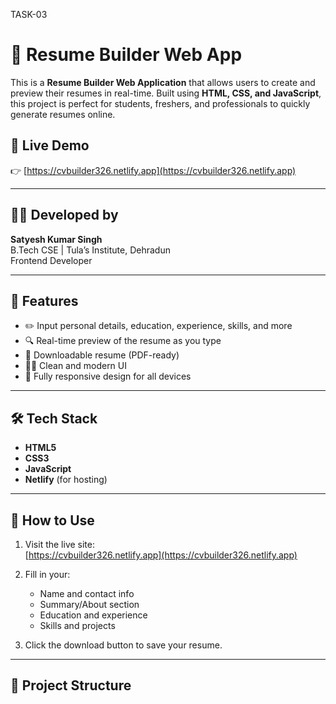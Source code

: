 TASK-03
# 📄 Resume Builder Web App

This is a **Resume Builder Web Application** that allows users to create and preview their resumes in real-time. Built using **HTML, CSS, and JavaScript**, this project is perfect for students, freshers, and professionals to quickly generate resumes online.

## 🔗 Live Demo
👉 [https://cvbuilder326.netlify.app](https://cvbuilder326.netlify.app)

---

## 👨‍💻 Developed by
**Satyesh Kumar Singh**  
B.Tech CSE | Tula’s Institute, Dehradun  
Frontend Developer

---

## 🚀 Features

- ✏️ Input personal details, education, experience, skills, and more
- 🔍 Real-time preview of the resume as you type
- 📄 Downloadable resume (PDF-ready)
- 🧑‍💼 Clean and modern UI
- 📱 Fully responsive design for all devices

---

## 🛠 Tech Stack

- **HTML5**  
- **CSS3**  
- **JavaScript**  
- **Netlify** (for hosting)

---

## 🧾 How to Use

1. Visit the live site:  
   [https://cvbuilder326.netlify.app](https://cvbuilder326.netlify.app)

2. Fill in your:
   - Name and contact info
   - Summary/About section
   - Education and experience
   - Skills and projects

3. Click the download button to save your resume.

---

## 📁 Project Structure

